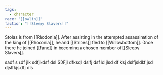 ```yaml
---
tags:
  - character
race: "[[owlin]]"
faction: "[[Sleepy Slavers]]"
---
```

Stolas is from [[Rhodonia]]. After assisting in the attempted assassination of the king of [[Rhodonia]], he and [[Stripes]] fled to [[Willowbottom]]. Once there he joined [[Fane]] in becoming a chosen member of [[Sleepy Slavers]].

sadf s sdf jlk sdfjlkdsf dsl
SDFjl dfksdjl dslfj dsf ld  jlsd
df klsj dslfjsldkf jsd 
 djslfkjs dfj dls